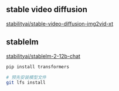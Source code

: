 


## stable video diffusion


[stabilityai/stable-video-diffusion-img2vid-xt](https://huggingface.co/stabilityai/stable-video-diffusion-img2vid-xt)



## stablelm

[stabilityai/stablelm-2-12b-chat](https://huggingface.co/stabilityai/stablelm-2-12b-chat)


```bash
pip install transformers

# 预先安装模型文件
git lfs install
```